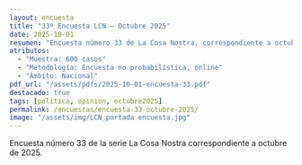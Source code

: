 ```yaml
---
layout: encuesta
title: "33ª Encuesta LCN — Octubre 2025"
date: 2025-10-01
resumen: "Encuesta número 33 de La Cosa Nostra, correspondiente a octubre de 2025."
atributos:
  - "Muestra: 600 casos"
  - "Metodología: Encuesta no probabilística, online"
  - "Ámbito: Nacional"
pdf_url: "/assets/pdfs/2025-10-01-encuesta-33.pdf"
destacado: true
tags: [politica, opinion, octubre2025]
permalink: /encuestas/encuesta-33-octubre-2025/
image: "/assets/img/LCN_portada encuesta.jpg"
---
```


Encuesta número 33 de la serie La Cosa Nostra correspondiente a octubre de 2025.
